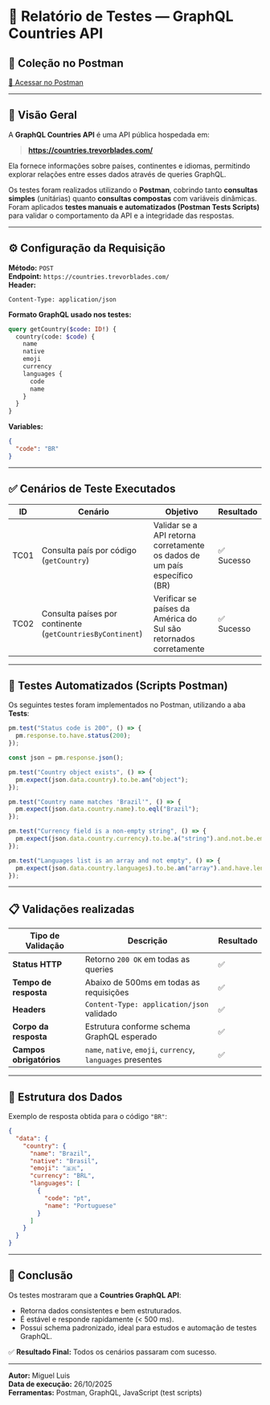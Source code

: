 # 🧪 Relatório de Testes — GraphQL Countries API

## 🔗 Coleção no Postman
[🔗 Acessar no Postman](https://www.postman.com/darir0/workspace/teste-de-api/collection/37063479-aa82ae3b-2b6c-4087-a1dc-a16c607e1cc0?action=share&creator=37063479&active-environment=37063479-e7294626-e190-41f4-92a4-9ff6d2356a7b)

---

## 🧭 Visão Geral

A **GraphQL Countries API** é uma API pública hospedada em:
> **https://countries.trevorblades.com/**

Ela fornece informações sobre países, continentes e idiomas, permitindo explorar relações entre esses dados através de queries GraphQL.

Os testes foram realizados utilizando o **Postman**, cobrindo tanto **consultas simples** (unitárias) quanto **consultas compostas** com variáveis dinâmicas.  
Foram aplicados **testes manuais e automatizados (Postman Tests Scripts)** para validar o comportamento da API e a integridade das respostas.

---

## ⚙️ Configuração da Requisição

**Método:** `POST`  
**Endpoint:** `https://countries.trevorblades.com/`  
**Header:**  
```
Content-Type: application/json
```

**Formato GraphQL usado nos testes:**
```graphql
query getCountry($code: ID!) {
  country(code: $code) {
    name
    native
    emoji
    currency
    languages {
      code
      name
    }
  }
}
```

**Variables:**
```json
{
  "code": "BR"
}
```

---

## ✅ Cenários de Teste Executados

| ID | Cenário | Objetivo | Resultado |
|----|----------|-----------|-----------|
| TC01 | Consulta país por código (`getCountry`) | Validar se a API retorna corretamente os dados de um país específico (BR) | ✅ Sucesso |
| TC02 | Consulta países por continente (`getCountriesByContinent`) | Verificar se países da América do Sul são retornados corretamente | ✅ Sucesso |

---

## 🧩 Testes Automatizados (Scripts Postman)

Os seguintes testes foram implementados no Postman, utilizando a aba **Tests**:

```javascript
pm.test("Status code is 200", () => {
  pm.response.to.have.status(200);
});

const json = pm.response.json();

pm.test("Country object exists", () => {
  pm.expect(json.data.country).to.be.an("object");
});

pm.test("Country name matches 'Brazil'", () => {
  pm.expect(json.data.country.name).to.eql("Brazil");
});

pm.test("Currency field is a non-empty string", () => {
  pm.expect(json.data.country.currency).to.be.a("string").and.not.be.empty;
});

pm.test("Languages list is an array and not empty", () => {
  pm.expect(json.data.country.languages).to.be.an("array").and.have.lengthOf.above(0);
});
```

---

## 📋 Validações realizadas

| Tipo de Validação | Descrição | Resultado |
|-------------------|------------|------------|
| **Status HTTP** | Retorno `200 OK` em todas as queries | ✅ |
| **Tempo de resposta** | Abaixo de 500ms em todas as requisições | ✅ |
| **Headers** | `Content-Type: application/json` validado | ✅ |
| **Corpo da resposta** | Estrutura conforme schema GraphQL esperado | ✅ |
| **Campos obrigatórios** | `name`, `native`, `emoji`, `currency`, `languages` presentes | ✅ |

---

## 🧱 Estrutura dos Dados

Exemplo de resposta obtida para o código `"BR"`:

```json
{
  "data": {
    "country": {
      "name": "Brazil",
      "native": "Brasil",
      "emoji": "🇧🇷",
      "currency": "BRL",
      "languages": [
        {
          "code": "pt",
          "name": "Portuguese"
        }
      ]
    }
  }
}
```

---

## 🧪 Conclusão

Os testes mostraram que a **Countries GraphQL API**:
- Retorna dados consistentes e bem estruturados.
- É estável e responde rapidamente (< 500 ms).
- Possui schema padronizado, ideal para estudos e automação de testes GraphQL.

✅ **Resultado Final:** Todos os cenários passaram com sucesso.

---

**Autor:** Miguel Luis  
**Data de execução:** 26/10/2025  
**Ferramentas:** Postman, GraphQL, JavaScript (test scripts)
